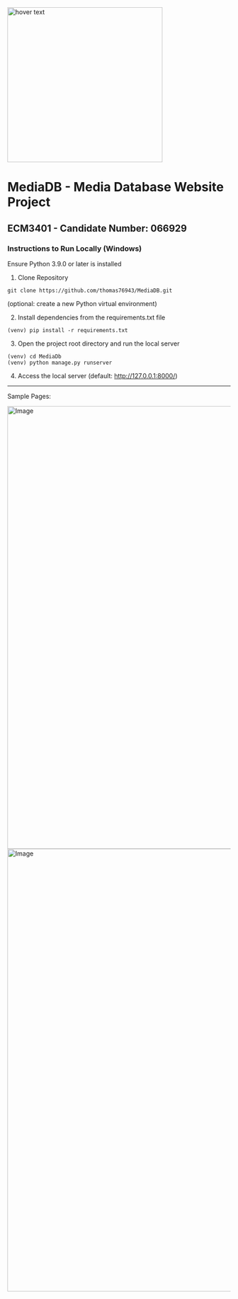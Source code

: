 <img src="https://mediadb-bucket.s3.amazonaws.com/media/logoNew.png" width="350" title="hover text">



# MediaDB - Media Database Website Project
## ECM3401 - Candidate Number: 066929

### Instructions to Run Locally (Windows)

Ensure Python 3.9.0 or later is installed

1. Clone Repository

```
git clone https://github.com/thomas76943/MediaDB.git
```

(optional: create a new Python virtual environment)

2. Install dependencies from the requirements.txt file
```
(venv) pip install -r requirements.txt
```



3. Open the project root directory and run the local server
```
(venv) cd MediaDb
(venv) python manage.py runserver
```


4. Access the local server (default: http://127.0.0.1:8000/)

<hr>

Sample Pages:

<img src="https://mediadb-bucket.s3-us-west-2.amazonaws.com/extraImages/Sample1.png" width="1000" title="Image">

<img src="https://mediadb-bucket.s3-us-west-2.amazonaws.com/extraImages/Sample2.png" width="1000" title="Image">


